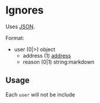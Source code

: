# Ignores
Uses [JSON](https://www.json.org/).

Format:
 - user (0|>) object
	 - address (1) [address](address.md)
	 - reason (0|1) string:markdown

## Usage
Each `user` will not be include
<!--stackedit_data:
eyJoaXN0b3J5IjpbLTIwODE4NjM4NjhdfQ==
-->